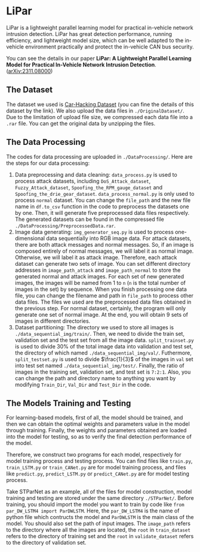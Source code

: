 # LiPar

LiPar is a lightweight parallel learning model for practical in-vehicle network intrusion detection. LiPar has great detection performance, running efficiency, and lightweight model size, which can be well adapted to the in-vehicle environment practically and protect the in-vehicle CAN bus security.

You can see the details in our paper **LiPar: A Lightweight Parallel Learning Model for Practical In-Vehicle Network Intrusion Detection**. ([arXiv:2311.08000](https://arxiv.org/abs/2311.08000))

## The Dataset

The dataset we used is [Car-Hacking Dataset](https://ocslab.hksecurity.net/Datasets/car-hacking-dataset) (you can fine the details of this dataset by the link). We also upload the data files in `./OriginalDataset/`. Due to the limitation of upload file size, we compressed each data file into a `.rar` file. You can get the original data by unzipping the files. 

## The Data Processing

The codes for data processing are uploaded in `./DataProcessing/`. Here are the steps for our data processing:

1. Data preprocessing and data cleaning: `data_process.py` is used to process attack datasets, including `DoS_Attack_dataset`, `Fuzzy_Attack_dataset`, `Spoofing_the_RPM_gauge_dataset` and `Spoofing_the_drie_gear_dataset`. `data_process_normal.py` is only used to process `normal` dataset. You can change the `file_path` and the new file name in `df.to_csv` function in the code to preprocess the datasets one by one. Then, it will generate five preprocessed data files respectively. The generated datasets can be found in the compressed file `./DataProcessing/PreprocessedData.rar`. 
2. Image data generating: `img_generator_seq.py` is used to process one-dimensional data sequentially into RGB image data. For attack datasets, there are both attack messages and normal messages. So, if an image is composed entirely of normal messages, we will label it as normal image. Otherwise, we will label it as attack image. Therefore, each attack dataset can generate two sets of image. You can set different directory addresses in `image_path_attack` and `image_path_normal` to store the generated normal and attack images. For each set of new generated images, the images will be named from 1 to `n` (`n` is the total number of images in the set) by sequence. When you finish processing one data file, you can change the filename and path in `file_path` to process other data files. The files we used are the preprocessed data files obtained in the previous step. For normal dataset, certainly, the program will only generate one set of normal image. At the end, you will obtain 9 sets of images in different directories.
3. Dataset partitioning: The directory we used to store all images is `./data_sequential_img/train/`. Then, we need to divide the train set, validation set and the test set from all the image data. `split_trainset.py` is used to divide 30% of the total image data into validation and test set, the directory of which named `./data_sequential_img/val/`. Futhermore, `split_testset.py` is used to divide $\frac{1}{3}$ of the images in `val` set into test set named `./data_sequential_img/test/`. Finally, the ratio of images in the training set, validation set, and test set is `7:2:1`. Also, you can change the path and directory name to anything you want by modifying `Train_Dir`, `Val_Dir` and `Test_Dir` in the code.

## The Models Training and Testing

For learning-based models, first of all, the model should be trained, and then we can obtain the optimal weights and parameters value in the model through training. Finally, the weights and parameters obtained are loaded into the model for testing, so as to verify the final detection performance of the model.

Therefore, we construct two programs for each model, respectively for model training process and testing process. You can find files like `train.py`, `train_LSTM.py` or  `train_CANet.py` are for model training process, and files like `predict.py`, `predict_LSTM.py` or `predict_CANet.py` are for model testing process. 

Take STParNet as an example, all of the files for model construction, model training and testing are stored under the same directory `./STParNet/`. Before training, you should import the model you want to train by code like `from par_DW_LSTM4 import ParDWLSTM`. Here, the `par_DW_LSTM4` is the name of python file which contructs the model and `ParDWLSTM` is the main class of the model. You should also set the path of input images. The `image_path` refers to the directory where all the images are located, the `root`  in `train_dataset` refers to the directory of training set and the `root` in `validate_dataset` refers to the directory of validation set.
















